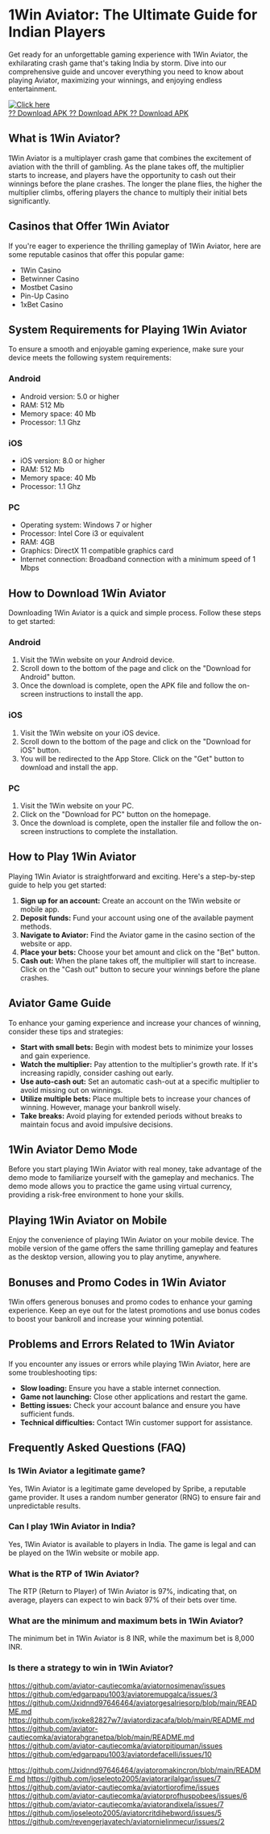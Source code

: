 

# 1Win Aviator: The Ultimate Guide for Indian Players

Get ready for an unforgettable gaming experience with 1Win Aviator, the
exhilarating crash game that\'s taking India by storm. Dive into our
comprehensive guide and uncover everything you need to know about
playing Aviator, maximizing your winnings, and enjoying endless
entertainment.

[![Click
here](https://readscoops.com/wp-content/uploads/2023/03/Readscoop-aviator-1-1.jpg)](https://traff.sbs/deff)\
[?? Download APK ?? Download APK ?? Download
APK](https://traff.sbs/deff)




## What is 1Win Aviator?

1Win Aviator is a multiplayer crash game that combines the excitement of
aviation with the thrill of gambling. As the plane takes off, the
multiplier starts to increase, and players have the opportunity to cash
out their winnings before the plane crashes. The longer the plane flies,
the higher the multiplier climbs, offering players the chance to
multiply their initial bets significantly.

## Casinos that Offer 1Win Aviator

If you\'re eager to experience the thrilling gameplay of 1Win Aviator,
here are some reputable casinos that offer this popular game:

-   1Win Casino
-   Betwinner Casino
-   Mostbet Casino
-   Pin-Up Casino
-   1xBet Casino

## System Requirements for Playing 1Win Aviator

To ensure a smooth and enjoyable gaming experience, make sure your
device meets the following system requirements:

### Android

-   Android version: 5.0 or higher
-   RAM: 512 Mb
-   Memory space: 40 Mb
-   Processor: 1.1 Ghz

### iOS

-   iOS version: 8.0 or higher
-   RAM: 512 Mb
-   Memory space: 40 Mb
-   Processor: 1.1 Ghz

### PC

-   Operating system: Windows 7 or higher
-   Processor: Intel Core i3 or equivalent
-   RAM: 4GB
-   Graphics: DirectX 11 compatible graphics card
-   Internet connection: Broadband connection with a minimum speed of 1
    Mbps

## How to Download 1Win Aviator

Downloading 1Win Aviator is a quick and simple process. Follow these
steps to get started:

### Android

1.  Visit the 1Win website on your Android device.
2.  Scroll down to the bottom of the page and click on the "Download
    for Android" button.
3.  Once the download is complete, open the APK file and follow the
    on-screen instructions to install the app.

### iOS

1.  Visit the 1Win website on your iOS device.
2.  Scroll down to the bottom of the page and click on the "Download
    for iOS" button.
3.  You will be redirected to the App Store. Click on the "Get"
    button to download and install the app.

### PC

1.  Visit the 1Win website on your PC.
2.  Click on the "Download for PC" button on the homepage.
3.  Once the download is complete, open the installer file and follow
    the on-screen instructions to complete the installation.

## How to Play 1Win Aviator

Playing 1Win Aviator is straightforward and exciting. Here\'s a
step-by-step guide to help you get started:

1.  **Sign up for an account:** Create an account on the 1Win website or
    mobile app.
2.  **Deposit funds:** Fund your account using one of the available
    payment methods.
3.  **Navigate to Aviator:** Find the Aviator game in the casino section
    of the website or app.
4.  **Place your bets:** Choose your bet amount and click on the
    "Bet" button.
5.  **Cash out:** When the plane takes off, the multiplier will start to
    increase. Click on the "Cash out" button to secure your
    winnings before the plane crashes.

## Aviator Game Guide

To enhance your gaming experience and increase your chances of winning,
consider these tips and strategies:

-   **Start with small bets:** Begin with modest bets to minimize your
    losses and gain experience.
-   **Watch the multiplier:** Pay attention to the multiplier\'s growth
    rate. If it\'s increasing rapidly, consider cashing out early.
-   **Use auto-cash out:** Set an automatic cash-out at a specific
    multiplier to avoid missing out on winnings.
-   **Utilize multiple bets:** Place multiple bets to increase your
    chances of winning. However, manage your bankroll wisely.
-   **Take breaks:** Avoid playing for extended periods without breaks
    to maintain focus and avoid impulsive decisions.

## 1Win Aviator Demo Mode

Before you start playing 1Win Aviator with real money, take advantage of
the demo mode to familiarize yourself with the gameplay and mechanics.
The demo mode allows you to practice the game using virtual currency,
providing a risk-free environment to hone your skills.

## Playing 1Win Aviator on Mobile

Enjoy the convenience of playing 1Win Aviator on your mobile device. The
mobile version of the game offers the same thrilling gameplay and
features as the desktop version, allowing you to play anytime, anywhere.

## Bonuses and Promo Codes in 1Win Aviator

1Win offers generous bonuses and promo codes to enhance your gaming
experience. Keep an eye out for the latest promotions and use bonus
codes to boost your bankroll and increase your winning potential.

## Problems and Errors Related to 1Win Aviator

If you encounter any issues or errors while playing 1Win Aviator, here
are some troubleshooting tips:

-   **Slow loading:** Ensure you have a stable internet connection.
-   **Game not launching:** Close other applications and restart the
    game.
-   **Betting issues:** Check your account balance and ensure you have
    sufficient funds.
-   **Technical difficulties:** Contact 1Win customer support for
    assistance.

## Frequently Asked Questions (FAQ)

### Is 1Win Aviator a legitimate game?

Yes, 1Win Aviator is a legitimate game developed by Spribe, a reputable
game provider. It uses a random number generator (RNG) to ensure fair
and unpredictable results.

### Can I play 1Win Aviator in India?

Yes, 1Win Aviator is available to players in India. The game is legal
and can be played on the 1Win website or mobile app.

### What is the RTP of 1Win Aviator?

The RTP (Return to Player) of 1Win Aviator is 97%, indicating that, on
average, players can expect to win back 97% of their bets over time.

### What are the minimum and maximum bets in 1Win Aviator?

The minimum bet in 1Win Aviator is 8 INR, while the maximum bet is 8,000
INR.

### Is there a strategy to win in 1Win Aviator?

https://github.com/aviator-cautiecomka/aviatornosimenav/issues
https://github.com/edgarpapu1003/aviatoremupgalca/issues/3
https://github.com/Jxidnnd97646464/aviatorgesalriesorp/blob/main/README.md
https://github.com/jxoke82827w7/aviatordizacafa/blob/main/README.md
https://github.com/aviator-cautiecomka/aviatorahgranetpa/blob/main/README.md
https://github.com/aviator-cautiecomka/aviatorpitipuman/issues
https://github.com/edgarpapu1003/aviatordefacelli/issues/10

https://github.com/Jxidnnd97646464/aviatoromakincron/blob/main/README.md
https://github.com/joseleoto2005/aviatorarilalgar/issues/7
https://github.com/aviator-cautiecomka/aviatortiorofime/issues
https://github.com/aviator-cautiecomka/aviatorprofhuspobees/issues/6
https://github.com/aviator-cautiecomka/aviatorandixela/issues/7
https://github.com/joseleoto2005/aviatorcritdihebword/issues/5
https://github.com/revengerjavatech/aviatornielinmecur/issues/2

